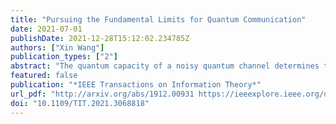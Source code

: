 ```yaml
---
title: "Pursuing the Fundamental Limits for Quantum Communication"
date: 2021-07-01
publishDate: 2021-12-28T15:12:02.234785Z
authors: ["Xin Wang"]
publication_types: ["2"]
abstract: "The quantum capacity of a noisy quantum channel determines the maximal rate at which we can code reliably over asymptotically many uses of the channel, and it characterizes the channel's ultimate ability to transmit quantum information coherently. In this paper, we derive single-letter upper bounds on the quantum and private capacities of quantum channels. The quantum capacity of a quantum channel is always no larger than the quantum capacity of its extended channels since the extensions of the channel can be considered as assistance from the environment. By optimizing the parametrized extended channels with specific structures such as the flag structure, we obtain new upper bounds on the quantum capacity of the original quantum channel. Furthermore, we extend our approach to estimating the fundamental limits of private communication and one-way entanglement distillation. As notable applications, we establish improved upper bounds to the quantum and private capacities for fundamental quantum channels of great interest in quantum information, some of which are also the sources of noise in superconducting quantum computing. In particular, our upper bounds on the quantum capacities of the depolarizing channel and the generalized amplitude damping channel are strictly better than previously best-known bounds."
featured: false
publication: "*IEEE Transactions on Information Theory*"
url_pdf: "http://arxiv.org/abs/1912.00931 https://ieeexplore.ieee.org/document/9386074/"
doi: "10.1109/TIT.2021.3068818"
---
```


